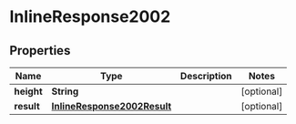 
# InlineResponse2002

## Properties
Name | Type | Description | Notes
------------ | ------------- | ------------- | -------------
**height** | **String** |  |  [optional]
**result** | [**InlineResponse2002Result**](InlineResponse2002Result.md) |  |  [optional]



